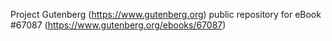 Project Gutenberg (https://www.gutenberg.org) public repository for
eBook #67087 (https://www.gutenberg.org/ebooks/67087)
